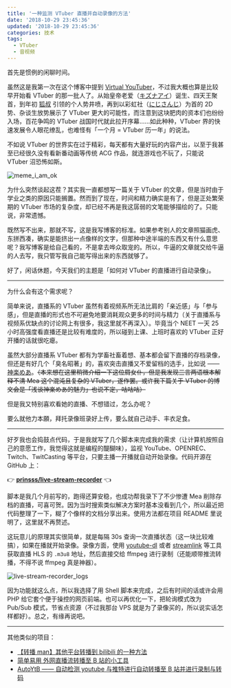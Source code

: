 ```yaml
---
title: '一种监测 VTuber 直播并自动录像的方法'
date: '2018-10-29 23:45:36'
updated: '2018-10-29 23:45:36'
categories: 技术
tags:
  - VTuber
  - 音视频
---
```


首先是惯例的闲聊时间。

虽然这是我第一次在这个博客中提到 [Virtual YouTuber](https://zh.wikipedia.org/zh-cn/%E8%99%9B%E6%93%ACYouTuber)，不过我大概也算是比较早开始看 VTuber 的那一批人了。从始皇帝老爱（[キズナアイ](https://zh.wikipedia.org/wiki/%E7%B5%86%E6%84%9B)）诞生、四天王聚首，到年初 [狐叔](https://ja.wikipedia.org/wiki/%E3%83%90%E3%83%BC%E3%83%81%E3%83%A3%E3%83%AB%E3%81%AE%E3%81%98%E3%82%83%E3%83%AD%E3%83%AA%E7%8B%90%E5%A8%98Youtuber%E3%81%8A%E3%81%98%E3%81%95%E3%82%93) 引领的个人势井喷，再到以彩虹社（[にじさんじ](https://ja.wikipedia.org/wiki/%E3%81%AB%E3%81%98%E3%81%95%E3%82%93%E3%81%98)）为首的 2D 势、杂谈生放势展示了 VTuber 更大的可能性，而注意到这块肥肉的资本们也纷纷入场，百花争鸣的 VTuber 战国时代就此拉开序幕……如此种种，VTuber 界的快速发展令人眼花缭乱，也难怪有「一个月 = VTuber 历一年」的说法。

<!--more-->

不如说 VTuber 的世界实在过于精彩，每天都有大量好玩的内容产出，以至于我甚至已经很久没有看新番动画等传统 ACG 作品，就连游戏也不玩了，只能说 VTuber 沼恐怖如斯。

![meme_i_am_ok](https://img.prin.studio/images/2018/10/29/meme_i_am_ok.jpg)

为什么突然谈起这茬？其实我一直都想写一篇关于 VTuber 的文章，但是当时由于学业之类的原因只能搁置。然而到了现在，时间和精力确实是有了，但是正处繁荣期的 VTuber 市场的复杂度，却已经不再是我这孱弱的文笔能够描绘的了。只能说，非常遗憾。

既然写不出来，那就不写，这是我写博客的标准。如果参考别人的文章照猫画虎、东拼西凑，确实是能挤出一点像样的文字，但那种中途半端的东西又有什么意思呢？我写博客是给自己看的，不是拿去哗众取宠的。所以，牛逼的文章就交给牛逼的人去写，我只管写我自己能写得出来的东西就够了。

好了，闲话休题，今天我们的主题是「如何对 VTuber 的直播进行自动录像」。

-----

为什么会有这个需求呢？

简单来说，直播系的 VTuber 虽然有着视频系所无法比肩的「亲近感」与「参与感」，但是直播的形式也不可避免地要消耗观众更多的时间与精力（关于直播系与视频系优缺点的讨论网上有很多，我这里就不再深入）。毕竟当个 NEET 一天 25 小时高强度看直播还是比较有难度的，所以碰到上课、上班时喜欢的 VTuber 正好开播的话就很吃瘪。

虽然大部分直播系 VTuber 都有为学畜社畜着想、基本都会留下直播的存档录像，但还是有好几个「臭名昭著」的，喜欢突击直播又不爱留档的选手，比如说 —— [神楽めあ](https://twitter.com/Freeze_Mea)。~~（本来想在这里稍微介绍一下这位屑女仆，但是我发现三言两语根本解释不清 Mea 这个混沌且复杂的 VTuber，遂作罢。或许我下篇关于 VTuber 的博文会是「浅谈神楽めあ的魅力」也说不定，咕咕咕）~~

但是我又特别喜欢看她的直播、不想错过，怎么办呢？

要么就他力本願，拜托录像班录好上传，要么就自己动手、丰衣足食。

-----

好歹我也会捣鼓点代码，于是我就写了几个脚本来完成我的需求（让计算机按照自己的意愿工作，我觉得这就是编程的醍醐味），监视 YouTube、OPENREC、Twitch、TwitCasting 等平台，只要主播一开播就自动开始录像。代码开源在 GitHub 上：

👉 [**prinsss/live-stream-recorder**](https://github.com/prinsss/live-stream-recorder) 👈

脚本是我几个月前写的，跑得还算安稳，也成功帮我录下了不少惨遭 Mea 削除存档的直播，可喜可贺。因为当时搜索类似解决方案时基本没看到几个，所以最近把代码整理了一下，糊了个像样的文档分享出来。使用方法都在项目 README 里说明了，这里就不再赘述。

这玩意儿的原理其实很简单，就是每隔 30s 查询一次直播状态（这一块比较难搞），如果在播就开始录像。录像方面，使用 [youtube-dl](https://github.com/rg3/youtube-dl/) 或者 [streamlink](https://github.com/streamlink/streamlink) 等工具获取直播 HLS 的 `.m3u8` 地址，然后直接交给 ffmpeg 进行录制（还能顺带推流转播，不得不说 ffmpeg 真是神器）。

![live-stream-recorder_logs](https://img.prin.studio/images/2018/10/30/live-stream-recorder_logs.png)

因为功能就这么点，所以我选择了用 Shell 脚本来完成，之后有时间的话或许会用 PHP 给它套个便于操控的网页前端。也可以再优化一下，把轮询模式改为 Pub/Sub 模式，节省点资源（不过我那台 VPS 就是为了录像买的，所以说实话怎样都好）。总之，有缘再说吧。

-----

其他类似的项目：

- [【转播 man】其他平台转播到 bilibili 的一种方法](https://www.bilibili.com/read/cv1083415)
- [简单易用 外网直播流转播至 B 站的小工具](https://www.bilibili.com/read/mobile/1122933)
- [AutoYtB —— 自动检测 youtube 与推特进行自动转播至 B 站并进行录制与转码](https://www.bilibili.com/read/cv1388431)
